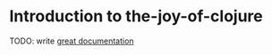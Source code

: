 # Introduction to the-joy-of-clojure

TODO: write [great documentation](http://jacobian.org/writing/what-to-write/)
